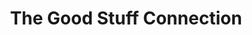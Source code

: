 ---
title: "The Good Stuff Connection"
url: /north-vancouver-city/the-good-stuff-connection/
shop: Gebrauchtwaren
---